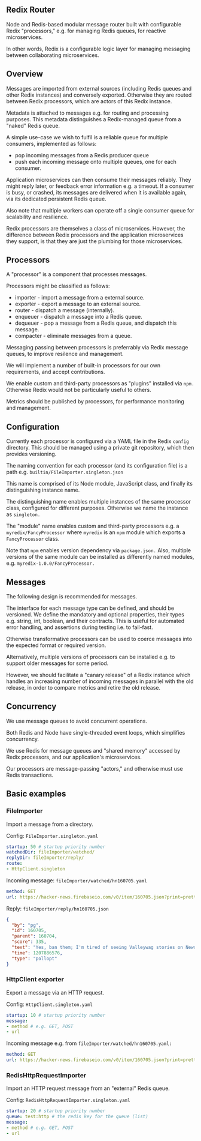 
## Redix Router

Node and Redis-based modular message router built with configurable Redix "processors," e.g. for managing Redis queues, for reactive microservices.

In other words, Redix is a configurable logic layer for managing messaging between collaborating microservices.


## Overview

Messages are imported from external sources (including Redis queues and other Redix instances) and conversely exported. Otherwise they are routed between Redix processors, which are actors of this Redix instance.

Metadata is attached to messages e.g. for routing and processing purposes. This metadata distinguishes a Redix-managed queue from a "naked" Redis queue.

A simple use-case we wish to fulfil is a reliable queue for multiple consumers, implemented as follows:
- pop incoming messages from a Redis producer queue
- push each incoming message onto multiple queues, one for each consumer.

Application microservices can then consume their messages reliably. They might reply later, or feedback error information e.g. a timeout. If a consumer is busy, or crashed, its messages are delivered when it is available again, via its dedicated persistent Redis queue.

Also note that multiple workers can operate off a single consumer queue for scalability and resilience.

Redix processors are themselves a class of microservices. However, the difference between Redix processors and the application microservices they support, is that they are just the plumbing for those microservices.


## Processors

A "processor" is a component that processes messages.

Processors might be classified as follows:
- importer - import a message from a external source.
- exporter - export a message to an external source.
- router - dispatch a message (internally).
- enqueuer - dispatch a message into a Redis queue.
- dequeuer - pop a message from a Redis queue, and dispatch this message.
- compacter - eliminate messages from a queue.

Messaging passing between processors is preferrably via Redix message queues, to improve resilence and management.

We will implement a number of built-in processors for our own requirements, and accept contributions.

We enable custom and third-party processors as "plugins" installed via `npm.` Otherwise Redix would not be particularly useful to others.

Metrics should be published by processors, for performance monitoring and management.


## Configuration

Currently each processor is configured via a YAML file in the Redix `config` directory. This should be managed using a private git repository, which then provides versioning.

The naming convention for each processor (and its configuration file) is a path e.g. `builtin/FileImporter.singleton.json`

This name is comprised of its Node module, JavaScript class, and finally its distinguishing instance name.

The distinguishing name enables multiple instances of the same processor class, configured for different purposes. Otherwise we name the instance as `singleton.`

The "module" name enables custom and third-party processors e.g. a `myredix/FancyProcessor` where `myredix` is an `npm` module which exports a `FancyProcessor` class.

Note that `npm` enables version dependency via `package.json.` Also, multiple versions of the same module can be installed as differently named modules, e.g. `myredix-1.0.0/FancyProcessor.`


## Messages

The following design is recommended for messages.

The interface for each message type can be defined, and should be versioned. We define the mandatory and optional properties, their types e.g. string, int, boolean, and their contracts. This is useful for automated error handling, and assertions during testing i.e. to fail-fast.

Otherwise transformative processors can be used to coerce messages into the expected format or required version.

Alternatively, multiple versions of processors can be installed e.g. to support older messages for some period.

However, we should facilitate a "canary release" of a Redix instance which handles an increasing number of incoming messages in parallel with the old release, in order to compare metrics and retire the old release.

## Concurrency

We use message queues to avoid concurrent operations.

Both Redis and Node have single-threaded event loops, which simplifies concurrency.

We use Redis for message queues and "shared memory" accessed by Redix processors, and our application's microservices.

Our processors are message-passing "actors," and otherwise must use Redis transactions.


## Basic examples

### FileImporter

Import a message from a directory.

Config: `FileImporter.singleton.yaml`
```yaml
startup: 50 # startup priority number
watchedDir: fileImporter/watched/
replyDir: fileImporter/reply/
route:
- HttpClient.singleton
```

Incoming message: `fileImporter/watched/hn160705.yaml`
```yaml
method: GET
url: https://hacker-news.firebaseio.com/v0/item/160705.json?print=pretty
```

Reply: `fileImporter/reply/hn160705.json`
```json
{
  "by": "pg",
  "id": 160705,
  "parent": 160704,
  "score": 335,
  "text": "Yes, ban them; I'm tired of seeing Valleywag stories on News.YC.",
  "time": 1207886576,
  "type": "pollopt"
}
```


### HttpClient exporter

Export a message via an HTTP request.

Config: `HttpClient.singleton.yaml`
```yaml
startup: 10 # startup priority number
message:
- method # e.g. GET, POST
- url
```

Incoming message e.g. from `fileImporter/watched/hn160705.yaml:`
```yaml
method: GET
url: https://hacker-news.firebaseio.com/v0/item/160705.json?print=pretty
```

### RedisHttpRequestImporter

Import an HTTP request message from an "external" Redis queue.

Config: `RedisHttpRequestImporter.singleton.yaml`
```yaml
startup: 20 # startup priority number
queue: test:http # the redis key for the queue (list)
message:
- method # e.g. GET, POST
- url
```
